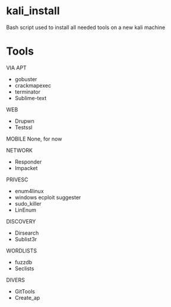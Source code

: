 # kali_install
Bash script used to install all needed tools on a new kali machine

# Tools
VIA APT
* gobuster 
* crackmapexec
* terminator
* Sublime-text

WEB
* Drupwn
* Testssl

MOBILE
None, for now

NETWORK
* Responder
* Impacket

PRIVESC
* enum4linux
* windows ecploit suggester
* sudo_killer
* LinEnum

DISCOVERY
* Dirsearch
* Sublist3r

WORDLISTS
* fuzzdb
* Seclists

DIVERS
* GitTools
* Create_ap
